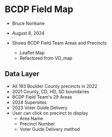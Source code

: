 # BCDP Field Map

- Bruce Norikane
- August 8, 2024

- Shows BCDP Field Team Areas and Precincts
  - Leaflet Map
  - Refactored from VG_map

## Data Layer

- All 193 Boulder County precincts in 2022
- 2021 County, CD, HD, SD boundaries
- BCDP Field Team's 29 Areas
- 2024 Supersites
- 2023 Voter Guide Delivery
- User can click on precinct to display
  - Area Name
  - Precinct Number
  - Voter Guide Delivery method
